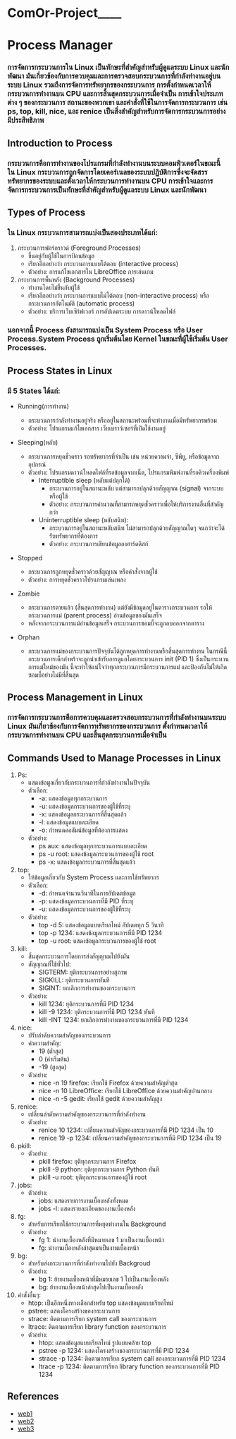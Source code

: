 # ComOr-Project____
# Process Manager
### การจัดการกระบวนการใน Linux เป็นทักษะที่สำคัญสำหรับผู้ดูแลระบบ Linux และนักพัฒนา มันเกี่ยวข้องกับการควบคุมและการตรวจสอบกระบวนการที่กำลังทำงานอยู่บนระบบ Linux รวมถึงการจัดการทรัพยากรของกระบวนการ การตั้งกำหนดเวลาให้กระบวนการทำงานบน CPU และการสิ้นสุดกระบวนการเมื่อจำเป็น การเข้าใจประเภทต่าง ๆ ของกระบวนการ สถานะของพวกเขา และคำสั่งที่ใช้ในการจัดการกระบวนการ เช่น ps, top, kill, nice, และ renice เป็นสิ่งสำคัญสำหรับการจัดการกระบวนการอย่างมีประสิทธิภาพ

## Introduction to Process
### กระบวนการคือการทำงานของโปรแกรมที่กำลังทำงานบนระบบคอมพิวเตอร์ในขณะนี้ ใน Linux กระบวนการถูกจัดการโดยเคอร์เนลของระบบปฏิบัติการซึ่งจะจัดสรรทรัพยากรของระบบและตั้งเวลาให้กระบวนการทำงานบน CPU การเข้าใจและการจัดการกระบวนการเป็นทักษะที่สำคัญสำหรับผู้ดูแลระบบ Linux และนักพัฒนา

## Types of Process
### ใน Linux กระบวนการสามารถแบ่งเป็นสองประเภทได้แก่:
1. กระบวนการฟอร์กราวด์ (Foreground Processes)
    * ขึ้นอยู่กับผู้ใช้ในการป้อนข้อมูล
    * เรียกอีกอย่างว่า กระบวนการแบบโต้ตอบ (interactive process)
    * ตัวอย่าง: การแก้ไขเอกสารใน LibreOffice การเล่นเกม
2. กระบวนการพื้นหลัง (Background Processes)
    * ทำงานโดยไม่ขึ้นกับผู้ใช้
    * เรียกอีกอย่างว่า กระบวนการแบบไม่โต้ตอบ (non-interactive process) หรือ กระบวนการอัตโนมัติ (automatic process)
    * ตัวอย่าง: บริการเว็บเซิร์ฟเวอร์ การอัปเดตระบบ การดาวน์โหลดไฟล์


### นอกจากนี้ Process ยังสามารถแบ่งเป็น System Process หรือ User Process.System Process ถูกเริ่มต้นโดย Kernel ในขณะที่ผู้ใช้เริ่มต้น User Processes.

## Process States in Linux
### มี 5 States ได้แก่:

* Running(การทำงาน)
    * กระบวนการกำลังทำงานอยู่จริง หรืออยู่ในสถานะพร้อมที่จะทำงานเมื่อมีทรัพยากรพร้อม
    * ตัวอย่าง: โปรแกรมแก้ไขเอกสาร เว็บเบราว์เซอร์ที่เปิดใช้งานอยู่
* Sleeping(หลับ)
    * กระบวนการหยุดชั่วคราว รอทรัพยากรที่จำเป็น เช่น หน่วยความจำ, ซีพียู, หรือข้อมูลจากอุปกรณ์
    * ตัวอย่าง: โปรแกรมดาวน์โหลดไฟล์ที่รอข้อมูลจากเน็ต, โปรแกรมพิมพ์งานที่รอคิวเครื่องพิมพ์
        * Interruptible sleep (หลับแต่ปลุกได้)
            * กระบวนการอยู่ในสถานะหลับ แต่สามารถปลุกด้วยสัญญาณ (signal) จากระบบหรือผู้ใช้
            * ตัวอย่าง: กระบวนการคำนวณที่สามารถหยุดชั่วคราวเพื่อให้บริการงานอื่นที่สำคัญกว่า
        * Uninterruptible sleep (หลับสนิท):
            * กระบวนการอยู่ในสถานะหลับสนิท ไม่สามารถปลุกด้วยสัญญาณใดๆ จนกว่าจะได้รับทรัพยากรที่ต้องการ
             * ตัวอย่าง: กระบวนการเขียนข้อมูลลงฮาร์ดดิสก์
* Stopped
    * กระบวนการถูกหยุดชั่วคราวด้วยสัญญาณ หรือคำสั่งจากผู้ใช้
    * ตัวอย่าง: การหยุดชั่วคราวโปรแกรมเล่นเพลง
* Zombie
    * กระบวนการตายแล้ว (สิ้นสุดการทำงาน) แต่ยังมีข้อมูลอยู่ในตารางกระบวนการ รอให้กระบวนการแม่ (parent process) อ่านข้อมูลของมันเสร็จ
    * หลังจากกระบวนการแม่อ่านข้อมูลเสร็จ กระบวนการซอมบี้จะถูกลบออกจากตาราง

* Orphan
    * กระบวนการแม่ของกระบวนการปัจจุบันได้ถูกหยุดการทำงานหรือสิ้นสุดการทำงาน ในกรณีนี้ กระบวนการเด็กกำพร้าจะถูกนำเข้ารับการดูแลโดยกระบวนการ init (PID 1) ซึ่งเป็นกระบวนการแม่ใหม่ของมัน นี้จะทำให้แน่ใจว่าทุกกระบวนการมีกระบวนการแม่ และป้องกันไม่ให้เกิดซอมบี้อย่างไม่มีที่สิ้นสุด

## Process Management in Linux
### การจัดการกระบวนการคือการควบคุมและตรวจสอบกระบวนการที่กำลังทำงานบนระบบ Linux มันเกี่ยวข้องกับการจัดการทรัพยากรของกระบวนการ ตั้งกำหนดเวลาให้กระบวนการทำงานบน CPU และสิ้นสุดกระบวนการเมื่อจำเป็น

## Commands Used to Manage Processes in Linux
1. Ps:
    * แสดงข้อมูลเกี่ยวกับกระบวนการที่กำลังทำงานในปัจจุบัน
    * ตัวเลือก:
        * -a: แสดงข้อมูลทุกกระบวนการ
        * -u: แสดงข้อมูลกระบวนการของผู้ใช้ที่ระบุ
        * -x: แสดงข้อมูลกระบวนการที่สิ้นสุดแล้ว
        * -l: แสดงข้อมูลแบบละเอียด
        * -o: กำหนดคอลัมน์ข้อมูลที่ต้องการแสดง
    * ตัวอย่าง:
        * ps aux: แสดงข้อมูลทุกกระบวนการแบบละเอียด
        * ps -u root: แสดงข้อมูลกระบวนการของผู้ใช้ root
        * ps -x: แสดงข้อมูลกระบวนการที่สิ้นสุดแล้ว
2. top:
    * ให้ข้อมูลเกี่ยวกับ System Process และการใช้ทรัพยากร
    * ตัวเลือก:
        * -d: กำหนดจำนวนวินาทีในการอัปเดตข้อมูล
        * -p: แสดงข้อมูลกระบวนการที่มี PID ที่ระบุ
        * -u: แสดงข้อมูลกระบวนการของผู้ใช้ที่ระบุ
    * ตัวอย่าง:
        * top -d 5: แสดงข้อมูลแบบเรียลไทม์ อัปเดตทุก 5 วินาที
        * top -p 1234: แสดงข้อมูลกระบวนการที่มี PID 1234
        * top -u root: แสดงข้อมูลกระบวนการของผู้ใช้ root
3. kill:
    * สิ้นสุดกระบวนการโดยการส่งสัญญาณไปยังมัน
    * สัญญาณที่ใช้ทั่วไป:
        * SIGTERM: ยุติกระบวนการอย่างสุภาพ
        * SIGKILL: ยุติกระบวนการทันที
        * SIGINT: ยกเลิกการทำงานของกระบวนการ
    * ตัวอย่าง:
        * kill 1234: ยุติกระบวนการที่มี PID 1234
        * kill -9 1234: ยุติกระบวนการที่มี PID 1234 ทันที
        * kill -INT 1234: ยกเลิกการทำงานของกระบวนการที่มี PID 1234
4. nice:
    * ปรับลำดับความสำคัญของกระบวนการ
    * ค่าความสำคัญ:
        * 19 (ต่ำสุด)
        * 0 (ค่าเริ่มต้น)
        * -19 (สูงสุด)
    * ตัวอย่าง:
        * nice -n 19 firefox: เรียกใช้ Firefox ด้วยความสำคัญต่ำสุด
        * nice -n 10 LibreOffice: เรียกใช้ LibreOffice ด้วยความสำคัญปานกลาง
        * nice -n -5 gedit: เรียกใช้ gedit ด้วยความสำคัญสูง
5. renice:
    * เปลี่ยนลำดับความสำคัญของกระบวนการที่กำลังทำงาน
    * ตัวอย่าง:
        * renice 10 1234: เปลี่ยนความสำคัญของกระบวนการที่มี PID 1234 เป็น 10
        * renice 19 -p 1234: เปลี่ยนความสำคัญของกระบวนการที่มี PID 1234 เป็น 19
6. pkill:
    * ตัวอย่าง:
        * pkill firefox: ยุติทุกกระบวนการ Firefox
        * pkill -9 python: ยุติทุกกระบวนการ Python ทันที
        * pkill -u root: ยุติทุกกระบวนการของผู้ใช้ root
7. jobs:
    * ตัวอย่าง:
        * jobs: แสดงรายการงานเบื้องหลังทั้งหมด
        * jobs -l: แสดงรายละเอียดของงานเบื้องหลัง
8. fg:
    * สำหรับการเรียกใช้กระบวนการที่หยุดทำงานใน Background
    * ตัวอย่าง:
        * fg 1: นำงานเบื้องหลังที่มีหมายเลข 1 มาเป็นงานเบื้องหน้า
        * fg: นำงานเบื้องหลังล่าสุดมาเป็นงานเบื้องหน้า
9. bg:
    * สำหรับส่งกระบวนการที่กำลังทำงานไปยัง Backgroud
    * ตัวอย่าง:
        * bg 1: ย้ายงานเบื้องหน้าที่มีหมายเลข 1 ไปเป็นงานเบื้องหลัง
        * bg: ย้ายงานเบื้องหน้าล่าสุดไปเป็นงานเบื้องหลัง
10. คำสั่งอื่นๆ:
    * htop: เป็นอีกหนึ่งทางเลือกสำหรับ top แสดงข้อมูลแบบเรียลไทม์
    * pstree: แสดงโครงสร้างของกระบวนการ
    * strace: ติดตามการเรียก system call ของกระบวนการ
    * ltrace: ติดตามการเรียก library function ของกระบวนการ
    * ตัวอย่าง:
        * htop: แสดงข้อมูลแบบเรียลไทม์ รูปแบบคล้าย top
        * pstree -p 1234: แสดงโครงสร้างของกระบวนการที่มี PID 1234
        * strace -p 1234: ติดตามการเรียก system call ของกระบวนการที่มี PID 1234
        * ltrace -p 1234: ติดตามการเรียก library function ของกระบวนการที่มี PID 1234

## References
* <a href="https://www.scaler.com/topics/process-management-in-linux/">web1</a>
* <a href="https://www.digitalocean.com/community/tutorials/process-management-in-linux">web2</a>
* <a href="https://unstop.com/blog/process-management-in-linux">web3</a>

